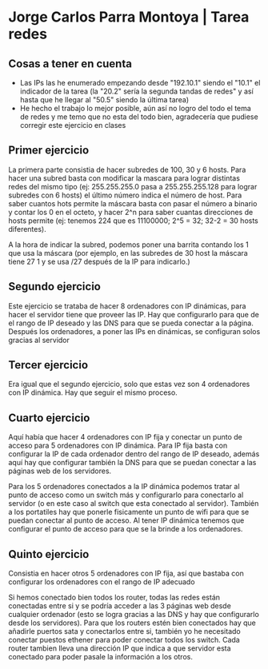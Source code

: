 # Jorge Carlos Parra Montoya | Tarea redes #
## Cosas a tener en cuenta ##
- Las IPs las he enumerado empezando desde "192.10.1" siendo el "10.1" el indicador de la tarea (la "20.2" sería la segunda tandas de redes" y así hasta que he llegar al "50.5" siendo la última tarea)
- He hecho el trabajo lo mejor posible, aún así no logro del todo el tema de redes y me temo que no esta del todo bien, agradecería que pudiese corregir este ejercicio en clases

## Primer ejercicio ## 
La primera parte consistia de hacer subredes de 100, 30 y 6 hosts. Para hacer una subred basta con modificar la mascara para lograr distintas redes del mismo tipo (ej: 255.255.255.0 pasa a 255.255.255.128 para lograr subredes con 6 hosts) el último número indica el número de host. Para saber cuantos hots permite la máscara basta con pasar el número a binario y contar los 0 en el octeto, y hacer 2^n para saber cuantas direcciones de hosts permite (ej: tenemos 224 que es 11100000; 2^5 = 32; 32-2 = 30 hosts diferentes).

A la hora de indicar la subred, podemos poner una barrita contando los 1 que usa la máscara (por ejemplo, en las subredes de 30 host la máscara tiene 27 1 y se usa /27 después de la IP para indicarlo.)

## Segundo ejercicio ##
Este ejercicio se trataba de hacer 8 ordenadores con IP dinámicas, para hacer el servidor tiene que proveer las IP. Hay que configurarlo para que de el rango de IP deseado y las DNS para que se pueda conectar a la página. Después los ordenadores, a poner las IPs en dinámicas, se configuran solos gracias al servidor

## Tercer ejercicio ##
Era igual que el segundo ejercicio, solo que estas vez son 4 ordenadores con IP dinámica. Hay que seguir el mismo proceso.

## Cuarto ejercicio ##
Aquí había que hacer 4 ordenadores con IP fija y conectar un punto de acceso para 5 ordenadores con IP dinámica. Para IP fija basta con configurar la IP de cada ordenador dentro del rango de IP deseado, además aquí hay que configurar también la DNS para que se puedan conectar a las páginas web de los servidores. 

Para los 5 ordenadores conectados a la IP dinámica podemos tratar al punto de acceso como un switch más y configurarlo para conectarlo al servidor (o en este caso al switch que esta conectado al servidor). También a los portatiles hay que ponerle fisicamente un punto de wifi para que se puedan conectar al punto de acceso. Al tener IP dinámica tenemos que configurar el punto de acceso para que se la brinde a los ordenadores.

## Quinto ejercicio ##
Consistia en hacer otros 5 ordenadores con IP fija, así que bastaba con configurar los ordenadores con el rango de IP adecuado 

Si hemos conectado bien todos los router, todas las redes están conectadas entre si y se podría acceder a las 3 páginas web desde cualquier ordenador (esto se logra gracias a las DNS y hay que configurarlo desde los servidores). Para que los routers estén bien conectados hay que añadirle puertos sata y conectarlos entre si, también yo he necesitado conectar puestos ethener para poder conectar todos los switch. Cada router tambien lleva una dirección IP que indica a que servidor esta conectado para poder pasale la información a los otros.


